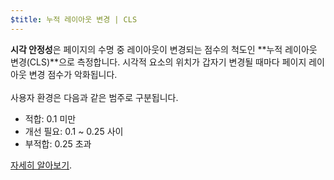 ```yaml
---
$title: 누적 레이아웃 변경 | CLS
---
```


**시각 안정성**은 페이지의 수명 중 레이아웃이 변경되는 점수의 척도인 **누적 레이아웃 변경(CLS)**으로 측정합니다. 시각적 요소의 위치가 갑자기 변경될 때마다 페이지 레이아웃 변경 점수가 악화됩니다. <br><br> 사용자 환경은 다음과 같은 범주로 구분됩니다.

- 적합: 0.1 미만
- 개선 필요: 0.1 ~ 0.25 사이
- 부적합: 0.25 초과

[자세히 알아보기](https://web.dev/cls/).
